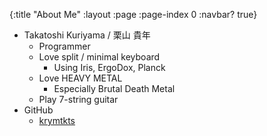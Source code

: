 {:title "About Me"
 :layout :page
 :page-index 0
 :navbar? true}

- Takatoshi Kuriyama / 栗山 貴年
  - Programmer
  - Love split / minimal keyboard
    - Using Iris, ErgoDox, Planck
  - Love HEAVY METAL
    - Especially Brutal Death Metal
  - Play 7-string guitar
- GitHub
  - [krymtkts](https://github.com/krymtkts)
